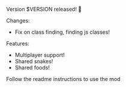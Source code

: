Version $VERSION released! 🥳

Changes:
- Fix on class finding, finding js classes!

Features:
- Multiplayer support!
- Shared snakes!
- Shared foods!

Follow the readme instructions to use the mod
